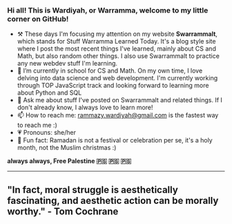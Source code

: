 ### Hi all! This is Wardiyah, or Warramma, welcome to my little corner on GitHub!

- ⚒️ These days I'm focusing my attention on my website **Swarrammalt**, which stands for Stuff Warramma Learned Today. It's a blog style site where I post the most recent things I've learned, mainly about CS and Math, but also random other things. I also use Swarrammalt to practice any new webdev stuff I'm learning. 
- 🏫 I’m currently in school for CS and Math. On my own time, I love delving into data science and web development. I'm currently working through TOP JavaScript track and looking forward to learning more about Python and SQL
- 💬 Ask me about stuff I've posted on Swarrammalt and related things. If I don't already know, I always love to learn more! 
- 📫 How to reach me: rammazy.wardiyah@gmail.com is the fastest way to reach me :) 
- 💗 Pronouns: she/her
- 🌹 Fun fact: Ramadan is not a festival or celebration per se, it's a holy month, not the Muslim christmas :)

**always always, Free Palestine 🇵🇸 🇵🇸 🇵🇸**


-------------------
## "In fact, moral struggle is aesthetically fascinating, and aesthetic action can be morally worthy." - Tom Cochrane
